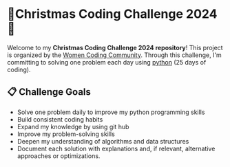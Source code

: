 # 🎄Christmas Coding Challenge 2024🚀
Welcome to my **Christmas Coding Challenge 2024 repository**! 
This project is organized by the [Women Coding Community](https://womencodingcommunity.com/). 
Through this challenge, I'm committing to solving one problem each day using <ins>python</ins> (25 days of coding).

## 📋 Challenge Goals
+ Solve one problem daily to improve my python programming skills
+ Build consistent coding habits
+ Expand my knowledge by using git hub
+ Improve my problem-solving skills
+ Deepen my understanding of algorithms and data structures
+ Document each solution with explanations and, if relevant, alternative approaches or optimizations.
